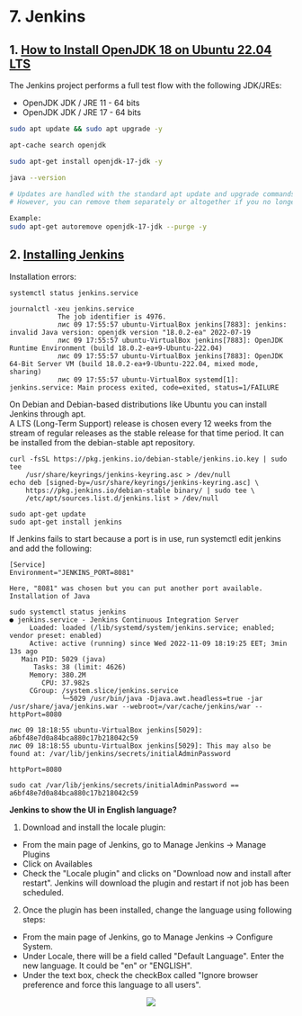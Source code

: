 # 7. Jenkins

## 1. [How to Install OpenJDK 18 on Ubuntu 22.04 LTS](https://www.linuxcapable.com/how-to-install-openjdk-18-on-ubuntu-22-04-lts/)

The Jenkins project performs a full test flow with the following JDK/JREs:
- OpenJDK JDK / JRE 11 - 64 bits
- OpenJDK JDK / JRE 17 - 64 bits

```bash
sudo apt update && sudo apt upgrade -y

apt-cache search openjdk

sudo apt-get install openjdk-17-jdk -y

java --version

# Updates are handled with the standard apt update and upgrade commands. 
# However, you can remove them separately or altogether if you no longer require JDK or JRE.

Example:
sudo apt-get autoremove openjdk-17-jdk --purge -y
```

## 2. [Installing Jenkins](https://www.jenkins.io/doc/book/installing/linux/)
Installation errors:
```console
systemctl status jenkins.service

journalctl -xeu jenkins.service
			The job identifier is 4976.
			лис 09 17:55:57 ubuntu-VirtualBox jenkins[7883]: jenkins: invalid Java version: openjdk version "18.0.2-ea" 2022-07-19
			лис 09 17:55:57 ubuntu-VirtualBox jenkins[7883]: OpenJDK Runtime Environment (build 18.0.2-ea+9-Ubuntu-222.04)
			лис 09 17:55:57 ubuntu-VirtualBox jenkins[7883]: OpenJDK 64-Bit Server VM (build 18.0.2-ea+9-Ubuntu-222.04, mixed mode, sharing)
			лис 09 17:55:57 ubuntu-VirtualBox systemd[1]: jenkins.service: Main process exited, code=exited, status=1/FAILURE
```

On Debian and Debian-based distributions like Ubuntu you can install Jenkins through apt.  
A LTS (Long-Term Support) release is chosen every 12 weeks from the stream of regular releases as the stable release for that time period. It can be installed from the debian-stable apt repository.  
```console
curl -fsSL https://pkg.jenkins.io/debian-stable/jenkins.io.key | sudo tee
    /usr/share/keyrings/jenkins-keyring.asc > /dev/null
echo deb [signed-by=/usr/share/keyrings/jenkins-keyring.asc] \
    https://pkg.jenkins.io/debian-stable binary/ | sudo tee \
    /etc/apt/sources.list.d/jenkins.list > /dev/null

sudo apt-get update
sudo apt-get install jenkins
```

If Jenkins fails to start because a port is in use, run systemctl edit jenkins and add the following:
```console
[Service]
Environment="JENKINS_PORT=8081"

Here, "8081" was chosen but you can put another port available.
Installation of Java

sudo systemctl status jenkins
● jenkins.service - Jenkins Continuous Integration Server
	 Loaded: loaded (/lib/systemd/system/jenkins.service; enabled; vendor preset: enabled)
	 Active: active (running) since Wed 2022-11-09 18:19:25 EET; 3min 13s ago
   Main PID: 5029 (java)
	  Tasks: 38 (limit: 4626)
	 Memory: 380.2M
		CPU: 37.982s
	 CGroup: /system.slice/jenkins.service
			 └─5029 /usr/bin/java -Djava.awt.headless=true -jar /usr/share/java/jenkins.war --webroot=/var/cache/jenkins/war --httpPort=8080

лис 09 18:18:55 ubuntu-VirtualBox jenkins[5029]: a6bf48e7d0a84bca880c17b218042c59
лис 09 18:18:55 ubuntu-VirtualBox jenkins[5029]: This may also be found at: /var/lib/jenkins/secrets/initialAdminPassword

httpPort=8080

sudo cat /var/lib/jenkins/secrets/initialAdminPassword == a6bf48e7d0a84bca880c17b218042c59
```

__Jenkins to show the UI in English language?__

1. Download and install the locale plugin:
- From the main page of Jenkins, go to Manage Jenkins -> Manage Plugins
- Click on Availables
- Check the "Locale plugin" and clicks on "Download now and install after restart".
Jenkins will download the plugin and restart if not job has been scheduled.

2. Once the plugin has been installed, change the language using following steps:
- From the main page of Jenkins, go to Manage Jenkins -> Configure System.
- Under Locale, there will be a field called "Default Language". Enter the new language. It could be "en" or "ENGLISH".
- Under the text box, check the checkBox called "Ignore browser preference and force this language to all users".

<p align="center">
  <img src="https://github.com/Ivan2navI/L1_EPAM/tree/main/7.%20Jenkins/.info/1.1.png">
</p>

